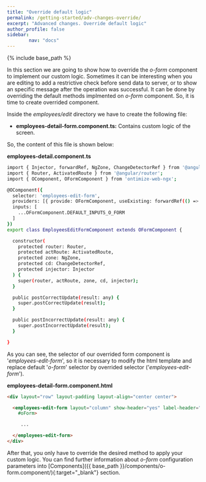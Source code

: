 ```yaml
---
title: "Override default logic"
permalink: /getting-started/adv-changes-override/
excerpt: "Advanced changes. Override default logic"
author_profile: false
sidebar:
        nav: "docs"
---
```


{% include base_path %}

In this section we are going to show how to override the *o-form* component to implement our custom logic. Sometimes it can be interesting
when you are editing to add a restrictive check before send data to server, or to show an specific message after the operation was successful. It
can be done by overriding the default methods implmented on *o-form* component. So, it is time to create overrided component.

Inside the *employees/edit* directory we have to create the following file:

* **employees-detail-form.component.ts:** Contains custom logic of the screen.

So, the content of this file is shown below:


**employees-detail.component.ts**

```bash
import { Injector, forwardRef, NgZone, ChangeDetectorRef } from '@angular/core';
import { Router, ActivatedRoute } from '@angular/router';
import { OComponent, OFormComponent } from 'ontimize-web-ngx';

@OComponent({
  selector: 'employees-edit-form',
  providers: [{ provide: OFormComponent, useExisting: forwardRef(() => EmployeesEditFormComponent) }],
  inputs: [
    ...OFormComponent.DEFAULT_INPUTS_O_FORM
  ]
})
export class EmployeesEditFormComponent extends OFormComponent {

  constructor(
    protected router: Router,
    protected actRoute: ActivatedRoute,
    protected zone: NgZone,
    protected cd: ChangeDetectorRef,
    protected injector: Injector
  ) {
    super(router, actRoute, zone, cd, injector);
  }

  public postCorrectUpdate(result: any) {
    super.postCorrectUpdate(result);
  }

  public postIncorrectUpdate(result: any) {
    super.postIncorrectUpdate(result);
  }

}

```
As you can see, the selector of our overrided form component is '*employees-edit-form*', so it is necessary to modify the html template and
replace default '*o-form*' selector by overrided selector ('*employees-edit-form*').

**employees-detail-form.component.html**

```html
<div layout="row" layout-padding layout-align="center center">

  <employees-edit-form layout="column" show-header="yes" label-header="EMPLOYEES" header-actions="R;U;D" entity="EEmployees" keys="EMPLOYEEID"
    #oForm>

     ...

  </employees-edit-form>
</div>
```

After that, you only have to override the desired method to apply your custom logic. You can find further information about *o-form* configuration parameters
into [Components]({{ base_path }}/components/o-form.component/){:target="_blank"} section.

